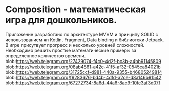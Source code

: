 # Composition - математическая игра для дошкольников.
Приложение разработано по архитектуре MVVM и принципу SOLID с использованием яп Kotlin, Fragment, Data binding и библиотеки Jetpack.
В игре присутвует прогресс и несколько уровней сложностей. Необходимо решить простые математические примеры за определенное количество времени.
blob:https://web.telegram.org/27429074-f4c0-4d2f-bc3b-a4bb91145809
blob:https://web.telegram.org/08ab4861-a42c-41f5-af32-0545ca84021b
blob:https://web.telegram.org/31725ccf-d981-440a-9355-b46805249814
blob:https://web.telegram.org/f9283676-bd4b-4dfd-a2ce-d8a146b91542
blob:https://web.telegram.org/67272734-8a6d-44a6-8ac9-10fc3af3d07f
